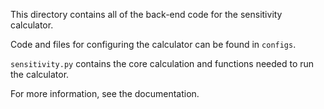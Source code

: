 This directory contains all of the back-end code for the sensitivity calculator.

Code and files for configuring the calculator can be found in ``configs``.

``sensitivity.py`` contains the core calculation and functions needed to run the calculator.

For more information, see the documentation.